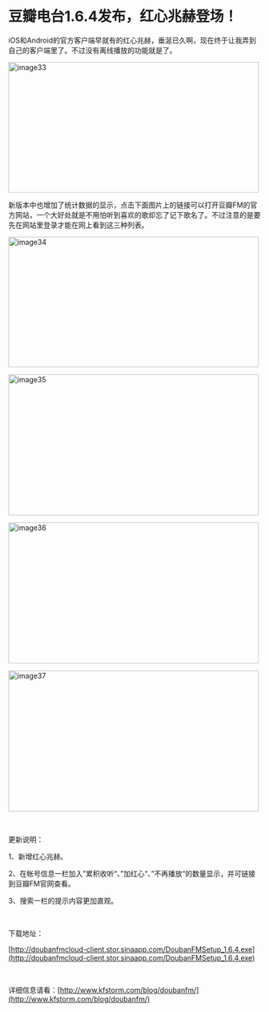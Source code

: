 # 豆瓣电台1.6.4发布，红心兆赫登场！

iOS和Android的官方客户端早就有的红心兆赫，垂涎已久啊，现在终于让我弄到自己的客户端里了。不过没有离线播放的功能就是了。

[<img style="background-image: none; border-bottom: 0px; border-left: 0px; padding-left: 0px; padding-right: 0px; display: inline; border-top: 0px; border-right: 0px; padding-top: 0px" title="image33" border="0" alt="image33" src="http://up.kfstorm.com/blog/images/1.6.3_12D77/image33_thumb.jpg" width="500" height="260" />](http://up.kfstorm.com/blog/images/1.6.3_12D77/image33.jpg)

新版本中也增加了统计数据的显示，点击下面图片上的链接可以打开豆瓣FM的官方网站，一个大好处就是不用怕听到喜欢的歌却忘了记下歌名了。不过注意的是要先在网站里登录才能在网上看到这三种列表。

[<img style="background-image: none; border-bottom: 0px; border-left: 0px; padding-left: 0px; padding-right: 0px; display: inline; border-top: 0px; border-right: 0px; padding-top: 0px" title="image34" border="0" alt="image34" src="http://up.kfstorm.com/blog/images/1.6.3_12D77/image34_thumb.jpg" width="500" height="260" />](http://up.kfstorm.com/blog/images/1.6.3_12D77/image34.jpg)

[<img style="background-image: none; border-bottom: 0px; border-left: 0px; padding-left: 0px; padding-right: 0px; display: inline; border-top: 0px; border-right: 0px; padding-top: 0px" title="image35" border="0" alt="image35" src="http://up.kfstorm.com/blog/images/1.6.3_12D77/image35_thumb.jpg" width="500" height="281" />](http://up.kfstorm.com/blog/images/1.6.3_12D77/image35.jpg)

[<img style="background-image: none; border-bottom: 0px; border-left: 0px; padding-left: 0px; padding-right: 0px; display: inline; border-top: 0px; border-right: 0px; padding-top: 0px" title="image36" border="0" alt="image36" src="http://up.kfstorm.com/blog/images/1.6.3_12D77/image36_thumb.jpg" width="500" height="281" />](http://up.kfstorm.com/blog/images/1.6.3_12D77/image36.jpg)

[<img style="background-image: none; border-bottom: 0px; border-left: 0px; padding-left: 0px; padding-right: 0px; display: inline; border-top: 0px; border-right: 0px; padding-top: 0px" title="image37" border="0" alt="image37" src="http://up.kfstorm.com/blog/images/1.6.3_12D77/image37_thumb.jpg" width="500" height="281" />](http://up.kfstorm.com/blog/images/1.6.3_12D77/image37.jpg)

&#160;

更新说明：

1、新增红心兆赫。

2、在帐号信息一栏加入”累积收听“、”加红心“、”不再播放“的数量显示，并可链接到豆瓣FM官网查看。

3、搜索一栏的提示内容更加直观。

&#160;

下载地址：

[http://doubanfmcloud-client.stor.sinaapp.com/DoubanFMSetup_1.6.4.exe](http://doubanfmcloud-client.stor.sinaapp.com/DoubanFMSetup_1.6.4.exe)

&#160;

详细信息请看：[http://www.kfstorm.com/blog/doubanfm/](http://www.kfstorm.com/blog/doubanfm/)
